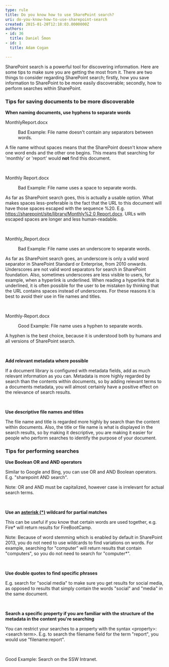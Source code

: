 ```yaml
---
type: rule
title: Do you know how to use SharePoint search?
uri: do-you-know-how-to-use-sharepoint-search
created: 2015-01-20T12:18:03.0000000Z
authors:
- id: 36
  title: Daniel Šmon
- id: 1
  title: Adam Cogan

---
```




<span class='intro'> ​SharePoint search is a powerful tool for discovering information. Here are some tips to make sure you are getting the most from it. There are two things to consider regarding SharePoint search; firstly, how you save information to SharePoint to be more easily discoverable; secondly, how to perform searches within SharePoint.&#160;​<br> </span>

<h3 class="ssw15-rteElement-H3">Tips for saving documents to be more discoverable</h3><p>
   <strong>When naming documents, use hyphens to separate words</strong></p><p class="ssw15-rteElement-CodeArea">MonthlyReport.docx</p><dd class="ssw15-rteElement-FigureBad">Bad Example&#58; File name doesn't contain any separators between words.</dd><p class="ssw15-rteElement-P">A file name without spaces&#160;means that the SharePoint doesn't know where one word ends and the other one begins. This means that searching for 'monthly'&#160;or 'report' would <strong>not</strong> find this document.</p><p class="ssw15-rteElement-P">&#160;</p><p class="ssw15-rteElement-CodeArea">Monthly Report.docx&#160;</p><dd class="ssw15-rteElement-FigureBad">Bad Example&#58; File name uses&#160;a&#160;space to separate words.</dd><p class="ssw15-rteElement-P">As far as SharePoint search goes, this is actually a usable option. What makes&#160;spaces&#160;less-preferable is the fact that the URL to this document will have those spaces escaped with the sequence %20. E.g. <a href="/Pages/Do-you-know-how-to-use-SharePoint-search.aspx">https&#58;//sharepoint/site/library/Monthly%2 0 Report.docx</a>. URLs with escaped spaces are longer and less human-readable.</p><p>&#160;</p><p class="ssw15-rteElement-CodeArea">Monthly_Report.docx&#160;</p><dd class="ssw15-rteElement-FigureBad">Bad&#160;Example&#58; File name uses an underscore to separate words.</dd><p>As far as SharePoint search goes, an underscore is only a valid word separator in SharePoint Standard or Enterprise, from 2010 onwards. Underscores are not valid word separators for search in SharePoint foundation. Also, sometimes&#160;underscores are less visible to users, for example, when a hyperlink is underlined. When reading a hyperlink that is underlined,&#160;it is often possible for the&#160;user to be mistaken by thinking that the URL contains spaces instead of underscores.&#160;For these reasons it is best to avoid their use in file names and titles.</p><p>&#160;</p><p class="ssw15-rteElement-CodeArea">Monthly-Report.docx&#160;</p><dd class="ssw15-rteElement-FigureGood">Good Example&#58; File name uses a hyphen to separate words.</dd><p class="ssw15-rteElement-P">A hyphen is the best&#160;choice, because it&#160;is understood both by humans and all versions of SharePoint search.</p><p class="ssw15-rteElement-P">&#160;</p><p class="ssw15-rteElement-P">
   <strong>Add relevant metadata where possible</strong></p><p class="ssw15-rteElement-P">If a document library is configured with metadata fields, add as much relevant information as you can. Metadata is more highly regarded by search than the contents within documents, so by adding relevant terms to a documents metadata, you will almost certainly have a positive effect on the relevance of search results.</p><p class="ssw15-rteElement-P">&#160;</p><p class="ssw15-rteElement-P">
   <strong>Use descriptive file names and titles</strong></p><p class="ssw15-rteElement-P">The file name and title is regarded more highly by search than the content within documents. Also, the title or file name is what is displayed in the search results, so by making it descriptive, you are making it easier for people who perform searches to identify the purpose of your document.</p><h3 class="ssw15-rteElement-H3">Tips for performing searches</h3><p>
   <strong>Use Boolean OR and AND operators</strong></p><p>Similar to Google and Bing, you can use&#160;OR and AND&#160;Boolean operators. E.g. &quot;sharepoint AND search&quot;.</p><p class="ssw15-rteElement-GreyBox">Note&#58; OR and AND must be capitalized, however case is irrelevant for actual search terms.</p><p>&#160;</p><p>
   <strong>Use an </strong> <a href="http&#58;//en.wikipedia.org/wiki/Asterisk"> <strong>asterisk (*)</strong></a> <strong>wildcard for partial matches</strong></p><p>This can&#160;be useful if you know that certain words are used together,&#160;e.g. Fire* will return results for FireBootCamp.</p><p class="ssw15-rteElement-GreyBox">Note&#58;&#160;Because of word stemming&#160;which is enabled by default&#160;in SharePoint 2013, you do not need to&#160;use wildcards to find variations on words. For example, searching for&#160;&quot;computer&quot; will return&#160;results that contain &quot;computers&quot;, so you do not need to search for&#160;&quot;computer*&quot;.&#160;</p><p>
   <strong></strong>&#160;</p><p>
   <strong>Use double quotes to find specific phrases</strong></p><p>E.g. search for &quot;social media&quot; to make sure you get results for social media, as opposed to results that simply contain the words &quot;social&quot; and &quot;media&quot; in the same document.</p><p>&#160;</p><p>
   <strong>Search a specific property if you are familiar with the structure of the metadata in the content you're searching</strong></p><p>You can restrict your searches to a property with the syntax &lt;property&gt;&#58;&lt;search term&gt;. E.g. to search the filename field for the term &quot;report&quot;, you would use &quot;filename&#58;report&quot;.</p><p>&#160;</p>
<div></div> <div>Good&#160;Example&#58;&#160;Search on the SSW Intranet. </div>


